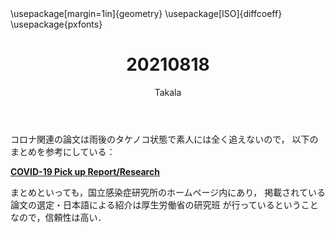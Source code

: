 ﻿---
title: 20210818
yesterday: 20210817
tomorrow: 20210819
days: 600
author: Takala
header-includes:
  - \usepackage[margin=1in]{geometry}
  - \usepackage[ISO]{diffcoeff}
  - \usepackage{pxfonts}
---



 コロナ関連の論文は雨後のタケノコ状態で素人には全く追えないので，
 以下のまとめを参考にしている：


 **[COVID-19 Pick up Report/Research](https://www.niid.go.jp/niid/ja/from-idsc/2482-corona/10149-covid19-pickup.html)**


 まとめといっても，国立感染症研究所のホームページ内にあり，
 掲載されている論文の選定・日本語による紹介は厚生労働省の研究班
 が行っているということなので，信頼性は高い．


 

